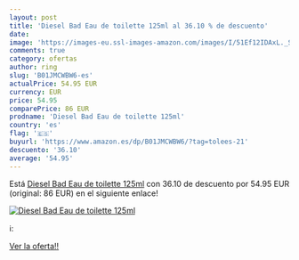 ```yaml
---
layout: post
title: 'Diesel Bad Eau de toilette 125ml al 36.10 % de descuento'
date: 
image: 'https://images-eu.ssl-images-amazon.com/images/I/51Ef12IDAxL._SL200_.jpg'
comments: true
category: ofertas
author: ring
slug: 'B01JMCWBW6-es'
actualPrice: 54.95 EUR
currency: EUR
price: 54.95
comparePrice: 86 EUR
prodname: 'Diesel Bad Eau de toilette 125ml'
country: 'es'
flag: '🇪🇸'
buyurl: 'https://www.amazon.es/dp/B01JMCWBW6/?tag=tolees-21'
descuento: '36.10'
average: '54.95'
---
```


Está [Diesel Bad Eau de toilette 125ml](https://www.amazon.es/dp/B01JMCWBW6/?tag=tolees-21) con 36.10 de descuento por 54.95 EUR (original: 86 EUR) en el siguiente enlace!

[![Diesel Bad Eau de toilette 125ml](https://images-eu.ssl-images-amazon.com/images/I/51Ef12IDAxL._SL200_.jpg)](https://www.amazon.es/dp/B01JMCWBW6/?tag=tolees-21)

ℹ️:


[Ver la oferta!!](https://www.amazon.es/dp/B01JMCWBW6/?tag=tolees-21)
